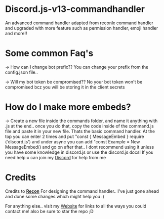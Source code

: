 # Discord.js-v13-commandhandler
An advanced command handler adapted from reconlx command handler and upgraded with more feature such as permission handler, emoji handler and more!!


# Some common Faq's
-> How can I change bot prefix??
You can change your prefix from the config.json file..

-> Will my bot token be compromised??
No your bot token won't be compromised bcz you will be storing it in the client secrets

# How do I make more embeds?
-> Create a new file inside the commands folder, and name it anything with .js at the end.. once you do that, copy the code inside of the command.js file and paste it in your new file. Thats the basic command handler. At the top you can enter 2 times and put "const { MessageEmbed } require ('discord.js') and under async you can add "const Example = New MessageEmbed() and go on after that.. I dont recommend using it unless you have some knowledge in discord.js or use the discord.js docs! If you need help u can join my [Discord](https://ventispurr.cool/discord) for help from me

# Credits
Credits to **[Recon](https://www.youtube.com/c/reconlxx)** For designing the command handler.. I've just gone ahead and done some changes which might help you :)


For anything else.. visit my [Website](https://ventispurr.cool/links) for links to all the ways you could contact me! also be sure to star the repo ;D
